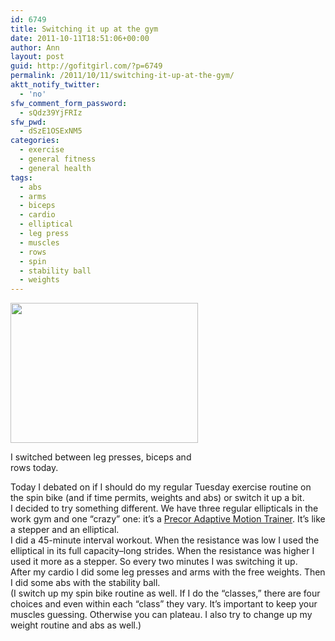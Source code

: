 ```yaml
---
id: 6749
title: Switching it up at the gym
date: 2011-10-11T18:51:06+00:00
author: Ann
layout: post
guid: http://gofitgirl.com/?p=6749
permalink: /2011/10/11/switching-it-up-at-the-gym/
aktt_notify_twitter:
  - 'no'
sfw_comment_form_password:
  - sQdz39YjFRIz
sfw_pwd:
  - dSzE1OSExNM5
categories:
  - exercise
  - general fitness
  - general health
tags:
  - abs
  - arms
  - biceps
  - cardio
  - elliptical
  - leg press
  - muscles
  - rows
  - spin
  - stability ball
  - weights
---
```

<div id="attachment_6756" style="width: 310px" class="wp-caption alignleft">
  <a href="http://gofitgirl.com/blog/wp-content/uploads/2011/10/leg-press.jpg"><img class="size-medium wp-image-6756" title="leg press" src="http://gofitgirl.com/blog/wp-content/uploads/2011/10/leg-press-300x224.jpg" alt="" width="300" height="224" /></a>
  
  <p class="wp-caption-text">
    I switched between leg presses, biceps and rows today.
  </p>
</div>

  
Today I debated on if I should do my regular Tuesday exercise routine on the spin bike (and if time permits, weights and abs) or switch it up a bit.  
I decided to try something different. We have three regular ellipticals in the work gym and one &#8220;crazy&#8221; one: it&#8217;s a [Precor Adaptive Motion Trainer](http://www.precor.com/products/en/commercial/cardio/precor-experience-series/830-line/amtr-835-adaptive-motion-trainerr). It&#8217;s like a stepper and an elliptical.  
I did a 45-minute interval workout. When the resistance was low I used the elliptical in its full capacity&#8211;long strides. When the resistance was higher I used it more as a stepper. So every two minutes I was switching it up.  
After my cardio I did some leg presses and arms with the free weights. Then I did some abs with the stability ball.  
(I switch up my spin bike routine as well. If I do the &#8220;classes,&#8221; there are four choices and even within each &#8220;class&#8221; they vary. It&#8217;s important to keep your muscles guessing. Otherwise you can plateau. I also try to change up my weight routine and abs as well.)